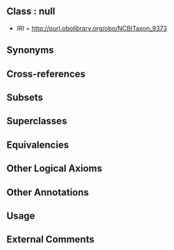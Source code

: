 
## Class : null

 * *IRI* = http://purl.obolibrary.org/obo/NCBITaxon_9373

## Synonyms


## Cross-references


## Subsets


## Superclasses


## Equivalencies


## Other Logical Axioms


## Other Annotations


## Usage


## External Comments

